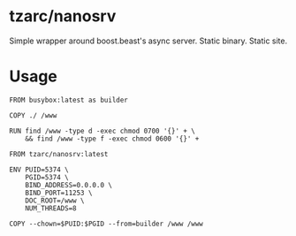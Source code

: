 tzarc/nanosrv
===

Simple wrapper around boost.beast's async server. Static binary. Static site.

Usage
===

    FROM busybox:latest as builder

    COPY ./ /www

    RUN find /www -type d -exec chmod 0700 '{}' + \
        && find /www -type f -exec chmod 0600 '{}' +

    FROM tzarc/nanosrv:latest

    ENV PUID=5374 \
        PGID=5374 \
        BIND_ADDRESS=0.0.0.0 \
        BIND_PORT=11253 \
        DOC_ROOT=/www \
        NUM_THREADS=8

    COPY --chown=$PUID:$PGID --from=builder /www /www
